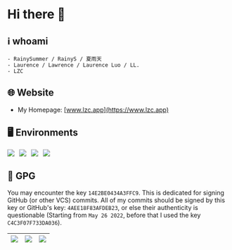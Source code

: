 # Hi there 👋

## :information_source: whoami

```
- RainySummer / RainyS / 夏雨天
- Laurence / Lawrence / Laurence Luo / LL.
- LZC
```

## :globe_with_meridians:	Website

- My Homepage: [www.lzc.app](https://www.lzc.app)

## :desktop_computer: Environments

![](https://img.shields.io/badge/Windows-10-blue?style=for-the-badge&logo=windows)&ensp;
![](https://img.shields.io/badge/Ubuntu-WSL-green?style=for-the-badge&logo=ubuntu)&ensp;
![](https://img.shields.io/badge/Google-Android-green?style=for-the-badge&logo=android)&ensp;
![](https://img.shields.io/badge/apple-ios-9cf?style=for-the-badge&logo=apple)

##  :key: GPG

You may encounter the key `14E2BE0434A3FFC9`. This is dedicated for signing GitHub (or other VCS) commits. All of my commits should be signed by this key or GitHub's key: `4AEE18F83AFDEB23`, or else their authenticity is questionable (Starting from `May 26 2022`, before that I used the key `C4C3F07F733DA036`).

| ![](https://user-images.githubusercontent.com/12462465/170502455-cf0f0d20-1eb2-4d12-8bea-d7f1d03f7258.png) | ![](https://user-images.githubusercontent.com/12462465/170885765-aa065cef-fc8c-4fd2-b954-9d9ea8002f3d.png) | ![](https://user-images.githubusercontent.com/12462465/170502469-126d8e6f-15cc-47c2-ae46-35fa998c32cc.png) |
| ------------------------------------------------------------ | ------------------------------------------------------------ | ------------------------------------------------------------ |

